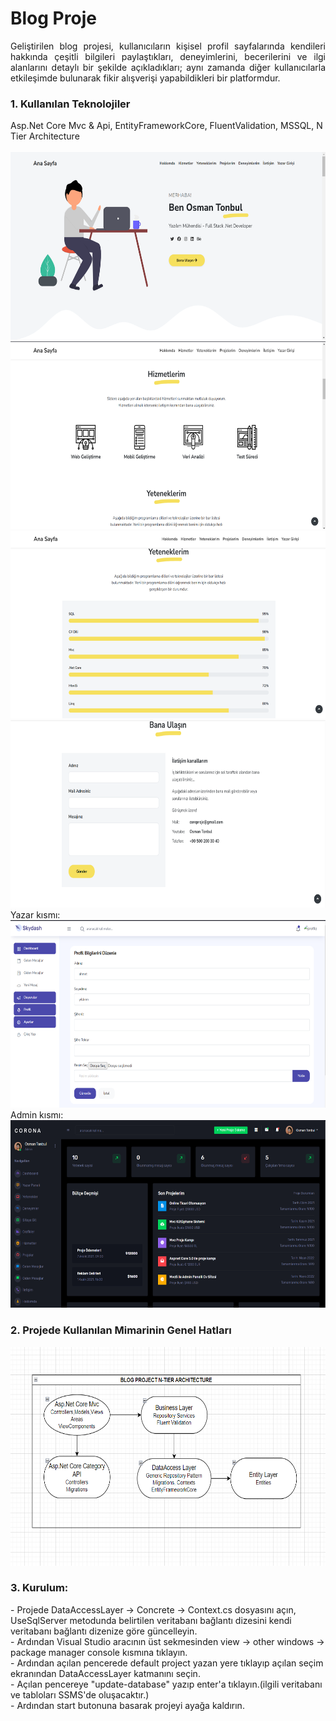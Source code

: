 <h1>Blog Proje</h1>
<p align="justify">Geliştirilen blog projesi, kullanıcıların kişisel profil sayfalarında kendileri hakkında çeşitli bilgileri paylaştıkları, deneyimlerini, becerilerini ve ilgi alanlarını detaylı bir şekilde açıkladıkları; aynı zamanda diğer kullanıcılarla etkileşimde bulunarak fikir alışverişi yapabildikleri bir platformdur.</p>

<h3>1. Kullanılan Teknolojiler</h3>
Asp.Net Core Mvc & Api, EntityFrameworkCore, FluentValidation, MSSQL, N Tier Architecture
<br><br>
<img src="Core_Proje/wwwroot/ProjectImage/Projeresim1.PNG" height="300px">
<img src="Core_Proje/wwwroot/ProjectImage/Projeresim2.PNG" height="300px">
<img src="Core_Proje/wwwroot/ProjectImage/Projeresim3.PNG" height="300px">
<img src="Core_Proje/wwwroot/ProjectImage/Projeresim4.PNG" height="300px">
Yazar kısmı:
<img src="Core_Proje/wwwroot/ProjectImage/Projeresim5.PNG" height="300px">
Admin kısmı:
<img src="Core_Proje/wwwroot/ProjectImage/Projeresim6.PNG" height="300px">

<h3>2. Projede Kullanılan Mimarinin Genel Hatları </h3>
<img src="Core_Proje/wwwroot/ProjectImage/Blogprojectarch.PNG" height="350px" width="600px">

<h3>3. Kurulum: </h3>
 - Projede DataAccessLayer -> Concrete -> Context.cs dosyasını açın, UseSqlServer metodunda belirtilen veritabanı bağlantı dizesini kendi veritabanı bağlantı dizenize göre güncelleyin.<br>
 - Ardından Visual Studio aracının üst sekmesinden view -> other windows -> package manager console kısmına tıklayın.<br>
 - Ardından açılan pencerede default project yazan yere tıklayıp açılan seçim ekranından DataAccessLayer katmanını seçin.<br>
 - Açılan pencereye "update-database" yazıp enter'a tıklayın.(ilgili veritabanı ve tabloları SSMS'de oluşacaktır.)<br>
 - Ardından start butonuna basarak projeyi ayağa kaldırın.
